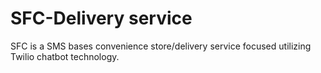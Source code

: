 # SFC-Delivery service

SFC is a SMS bases convenience store/delivery service focused utilizing Twilio chatbot technology.
